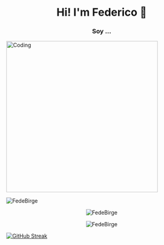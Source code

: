 <h1 align="center">  Hi! I'm Federico 👋 </h1>

<h3 align="center">Soy ...</h3>
<img aling="right" alt="Coding" width="400" src="">

<p align="left"> <img src="https://komarev.com/ghpvc/?username=FedeBirge&label=Profile%20views&color=0e75b6&style=flat" alt="FedeBirge" /> </p>

<p align="center"><img align="center" src="https://github-readme-stats.vercel.app/api/top-langs?username=FedeBirge&show_icons=true&locale=en&layout=compact" alt="FedeBirge" /></p>
<p align="center"> <img align="center" src="https://github-readme-stats.vercel.app/api?username=FedeBirge&show_icons=true&locale=en" alt="FedeBirge" /></p>

[![GitHub Streak](http://github-readme-streak-stats.herokuapp.com?user=FedeBirge&theme=ocean-dark&hide_border=verdadero&border_radius=4.7&locale=es&mode=weekly)](https://git.io/streak-stats) 
<!--
**FedeBirge/FedeBirge** is a ✨ _special_ ✨ repository because its `README.md` (this file) appears on your GitHub profile.

Here are some ideas to get you started:

- 🔭 I’m currently working on ...
- 🌱 I’m currently learning ...
- 👯 I’m looking to collaborate on ...
- 🤔 I’m looking for help with ...
- 💬 Ask me about ...
- 📫 How to reach me: ...
- 😄 Pronouns: ...
- ⚡ Fun fact: ...
-->
